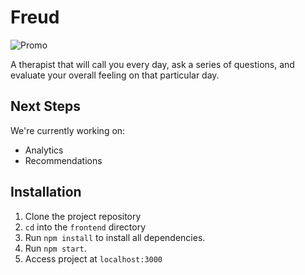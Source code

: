 # Freud

![Promo](https://i.imgur.com/bj5Tyja.jpg)

A therapist that will call you every day, ask a series of questions, and evaluate your overall feeling on that particular day.

## Next Steps
We're currently working on:
- Analytics
- Recommendations 

## Installation
1. Clone the project repository
2. `cd` into the `frontend` directory
3. Run `npm install` to install all dependencies.
4. Run `npm start`.
5. Access project at `localhost:3000`

